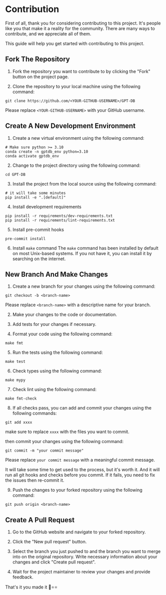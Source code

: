 # Contribution 

First of all, thank you for considering contributing to this project. 
It's people like you that make it a reality for the community. There are many ways to contribute, and we appreciate all of them.

This guide will help you get started with contributing to this project.

## Fork The Repository

1. Fork the repository you want to contribute to by clicking the "Fork" button on the project page.

2. Clone the repository to your local machine using the following command:

```
git clone https://github.com/<YOUR-GITHUB-USERNAME>/GPT-DB
```
Please replace `<YOUR-GITHUB-USERNAME>` with your GitHub username.


## Create A New Development Environment

1. Create a new virtual environment using the following command:
```
# Make sure python >= 3.10
conda create -n gptdb_env python=3.10
conda activate gptdb_env
```

2. Change to the project directory using the following command:
```
cd GPT-DB
```

3. Install the project from the local source using the following command:
```
# it will take some minutes
pip install -e ".[default]"
```

4. Install development requirements
```
pip install -r requirements/dev-requirements.txt
pip install -r requirements/lint-requirements.txt
```

5. Install pre-commit hooks
```
pre-commit install
```

6. Install `make` command
The `make` command has been installed by default on most Unix-based systems. If you not 
have it, you can install it by searching on the internet.

## New Branch And Make Changes

1. Create a new branch for your changes using the following command:
```
git checkout -b <branch-name>
```
Please replace `<branch-name>` with a descriptive name for your branch.

2. Make your changes to the code or documentation.

3. Add tests for your changes if necessary.

4. Format your code using the following command:
```
make fmt
```

5. Run the tests using the following command:
```
make test
```

6. Check types using the following command:
```
make mypy
```

7. Check lint using the following command:
```
make fmt-check
```

8. If all checks pass, you can add and commit your changes using the following commands:
```
git add xxxx
```
make sure to replace `xxxx` with the files you want to commit.

then commit your changes using the following command:
```
git commit -m "your commit message"
```
Please replace `your commit message` with a meaningful commit message.

It will take some time to get used to the process, but it's worth it. And it will run 
all git hooks and checks before you commit. If it fails, you need to fix the issues 
then re-commit it.

9. Push the changes to your forked repository using the following command:
```
git push origin <branch-name>
```

## Create A Pull Request

1. Go to the GitHub website and navigate to your forked repository.

2. Click the "New pull request" button.

3. Select the branch you just pushed to and the branch you want to merge into on the original repository.
Write necessary information about your changes and click "Create pull request".

4. Wait for the project maintainer to review your changes and provide feedback.

That's it you made it 🐣⭐⭐


